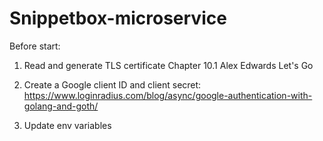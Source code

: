 # Snippetbox-microservice

Before start:
1) Read and generate TLS certificate Chapter 10.1 Alex Edwards Let's Go

2) Create a Google client ID and client secret:
https://www.loginradius.com/blog/async/google-authentication-with-golang-and-goth/

3) Update env variables


